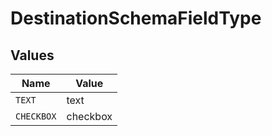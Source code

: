 # DestinationSchemaFieldType


## Values

| Name       | Value      |
| ---------- | ---------- |
| `TEXT`     | text       |
| `CHECKBOX` | checkbox   |